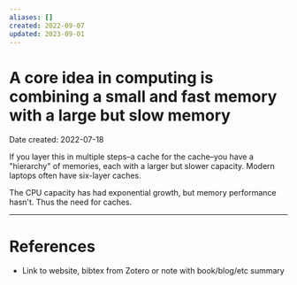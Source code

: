 ```yaml
---
aliases: []
created: 2022-09-07
updated: 2023-09-01
---
```


# A core idea in computing is combining a small and fast memory with a large but slow memory
Date created: 2022-07-18

If you layer this in multiple steps–a cache for the cache–you have a "hierarchy" of memories, each with a larger but slower capacity. Modern laptops often have six-layer caches.

The CPU capacity has had exponential growth, but memory performance hasn't. Thus the need for caches.

---
# References
* Link to website, bibtex from Zotero or note with book/blog/etc summary
